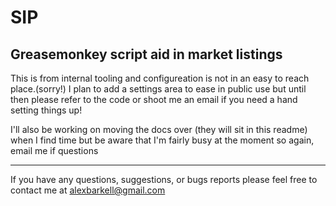 SIP
=====================

Greasemonkey script aid in market listings
---
This is from internal tooling and configureation is not in an easy to reach place.(sorry!) I plan to add a settings area to ease in public use but until then please refer to the code or shoot me an email if you need a hand setting things up!

I'll also be working on moving the docs over (they will sit in this readme) when I find time but be aware that I'm fairly busy at the moment so again, email me if questions

---

If you have any questions, suggestions, or bugs reports please feel free to contact me at alexbarkell@gmail.com


